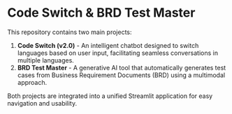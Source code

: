 # Code Switch & BRD Test Master

This repository contains two main projects:

1. **Code Switch (v2.0)** - An intelligent chatbot designed to switch languages based on user input, facilitating seamless conversations in multiple languages.
2. **BRD Test Master** - A generative AI tool that automatically generates test cases from Business Requirement Documents (BRD) using a multimodal approach.

Both projects are integrated into a unified Streamlit application for easy navigation and usability.
